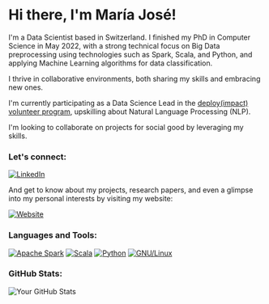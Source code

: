 # Hi there, I'm María José!

I'm a Data Scientist based in Switzerland.  I finished my PhD in Computer Science in May 2022, with a strong technical focus on Big Data preprocessing using technologies such as Spark, Scala, and Python, and applying Machine Learning algorithms for data classification.

I thrive in collaborative environments, both sharing my skills and embracing new ones.

I'm currently participating as a Data Science Lead in the [deploy(impact) volunteer program](https://www.womenplusplus.ch/deploy-impact), upskilling about Natural Language Processing (NLP).

I'm looking to collaborate on projects for social good by leveraging my skills. 

### Let's connect:

[![LinkedIn](https://img.shields.io/badge/LinkedIn-mjbasgall-blue)](https://www.linkedin.com/in/mjbasgall/)

And get to know about my projects, research papers, and even a glimpse into my personal interests by visiting my website:

[![Website](https://img.shields.io/badge/Website-majobasgall.github.io/-green)](https://majobasgall.github.io/)

### Languages and Tools:

[![Apache Spark](https://img.shields.io/badge/-Apache%20Spark-orange)]()
[![Scala](https://img.shields.io/badge/-Scala-blue)]()
[![Python](https://img.shields.io/badge/-Python-red)]()
[![GNU/Linux](https://img.shields.io/badge/-GNU/Linux-green)]()

### GitHub Stats:

![Your GitHub Stats](https://github-readme-stats.vercel.app/api?username=majobasgall&show_icons=true&theme=radical)